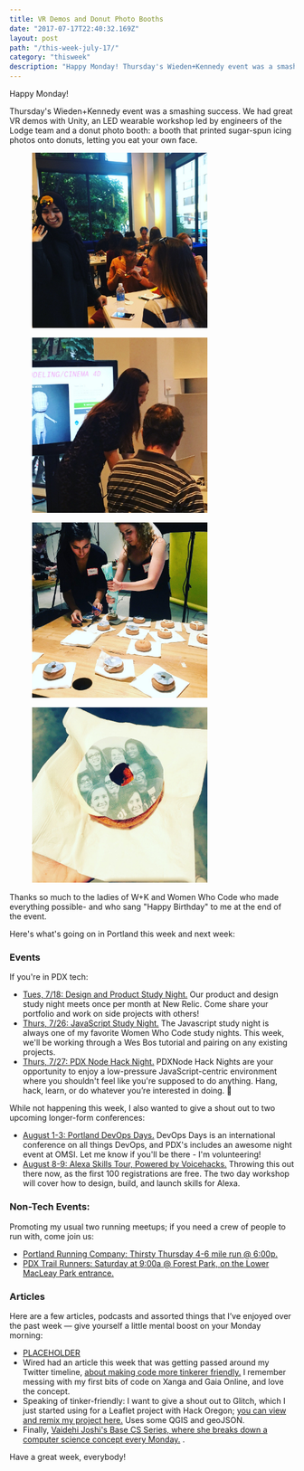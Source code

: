 ```yaml
---
title: VR Demos and Donut Photo Booths
date: "2017-07-17T22:40:32.169Z"
layout: post
path: "/this-week-july-17/"
category: "thisweek"
description: "Happy Monday! Thursday's Wieden+Kennedy event was a smashing success - we had great VR demos with Unity, an LED wearable workshop led by engineers of the Lodge team and a donut photo booth - where you could print and eat your own face. Thanks so much to the ladies of W+K and Women Who Code who made everything possible."
---
```


Happy Monday! 

Thursday's Wieden+Kennedy event was a smashing success. We had great VR demos with Unity, an LED wearable workshop led by engineers of the Lodge team and a donut photo booth: a booth that printed sugar-spun icing photos onto donuts, letting you eat your own face. 

<div class="row">
  <div class="col-md-6 ">
    <figure>
    <img style="height: 310px;" src="./led_demo.jpg" alt="LED demo">
    </figure>
  </div>
  <div class="col-md-6 text-xs-left">
    <figure>
    <img style="height: 310px;" src="./vr_demo.jpg" alt="VR demo">
    </figure>
  </div>
</div>

<div class="row">
  <div class="col-md-6 ">
    <figure>
    <img style="height: 310px;" src="./donut_photo_booth.jpg" alt="Donut photo booth">
    </figure>
  </div>
  <div class="col-md-6 text-xs-left">
    <figure>
    <img style="height: 310px;" src="./wwc_donut.jpg" alt="Women Who Code donut">
    </figure>
  </div>
</div>

Thanks so much to the ladies of W+K and Women Who Code who made everything possible- and who sang "Happy Birthday" to me at the end of the event.

Here's what's going on in Portland this week and next week:

### Events

If you're in PDX tech:
* [Tues, 7/18: Design and Product Study Night.](https://www.meetup.com/Women-Who-Code-Portland/events/240763387/) Our product and design study night meets once per month at New Relic. Come share your portfolio and work on side projects with others!
* [Thurs, 7/26: JavaScript Study Night.](https://www.meetup.com/Women-Who-Code-Portland/events/240373631/) The Javascript study night is always one of my favorite Women Who Code study nights. This week, we'll be working through a Wes Bos tutorial and pairing on any existing projects. 
* [Thurs, 7/27: PDX Node Hack Night.](https://www.meetup.com/pdxnode/events/241094722/) PDXNode Hack Nights are your opportunity to enjoy a low-pressure JavaScript-centric environment where you shouldn't feel like you're supposed to do anything. Hang, hack, learn, or do whatever you’re interested in doing. 🙌 

While not happening this week, I also wanted to give a shout out to two upcoming longer-form conferences:

* [August 1-3: Portland DevOps Days.](https://www.devopsdays.org/events/2017-portland) DevOps Days is an international conference on all things DevOps, and PDX's includes an awesome night event at OMSI. Let me know if you'll be there - I'm volunteering!
* [August 8-9: Alexa Skills Tour, Powered by Voicehacks.](https://www.voicehacks.com/tour/portland) Throwing this out there now, as the first 100 registrations are free. The two day workshop will cover how to design, build, and launch skills for Alexa.

### Non-Tech Events: 

Promoting my usual two running meetups; if you need a crew of people to run with, come join us:

* [Portland Running Company: Thirsty Thursday 4-6 mile run @ 6:00p.](https://www.meetup.com/Portland-Running-Co-Weekly-Group-Runs/events/238871360/)
* [PDX Trail Runners: Saturday at 9:00a @ Forest Park, on the Lower MacLeay Park entrance.](https://www.meetup.com/PDX-Trail-Runners/events/237741875/)

### Articles

Here are a few articles, podcasts and assorted things that I’ve enjoyed over the past week — give yourself a little mental boost on your Monday morning:

* [PLACEHOLDER](https://www.twitch.tv/videos/156064343) 
* Wired had an article this week that was getting passed around my Twitter timeline, [about making code more tinkerer friendly.](https://www.wired.com/story/clive-thompson-tinker-with-code/) I remember messing with my first bits of code on Xanga and Gaia Online, and love the concept.
* Speaking of tinker-friendly: I want to give a shout out to Glitch, which I just started using for a Leaflet project with Hack Oregon; [you can view and remix my project here.](https://glitch.com/edit/#!/grocery-geojson) Uses some QGIS and geoJSON. 
* Finally, [Vaidehi Joshi's Base CS Series, where she breaks down a computer science concept every Monday.](https://medium.com/basecs) . 

Have a great week, everybody!